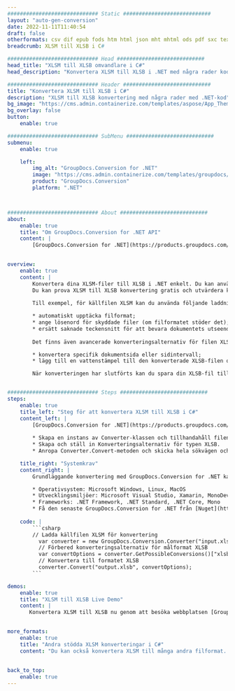 ```yaml
---
############################# Static ############################
layout: "auto-gen-conversion"
date: 2022-11-11T11:40:54
draft: false
otherformats: csv dif epub fods htm html json mht mhtml ods pdf sxc tex tsv xlam xls xlsb xlsm xlsx xlt xltm xltx xml xps
breadcrumb: XLSM till XLSB i C#

############################# Head ############################
head_title: "XLSM till XLSB omvandlare i C#"
head_description: "Konvertera XLSM till XLSB i .NET med några rader kod. Använd GroupDocs Document Conversion API för att konvertera över 160 filformat."

############################# Header ############################
title: "Konvertera XLSM till XLSB i C#"
description: "XLSM till XLSB konvertering med några rader med .NET-kod"
bg_image: "https://cms.admin.containerize.com/templates/aspose/App_Themes/V3/images/bg/header1.png"
bg_overlay: false
button:
    enable: true

############################# SubMenu ############################
submenu:
    enable: true

    left:
        img_alt: "GroupDocs.Conversion for .NET"
        image: "https://cms.admin.containerize.com/templates/groupdocs/images/product-logos/90x90-noborder/groupdocs-conversion-net.png"
        product: "GroupDocs.Conversion"
        platform: ".NET"



############################# About ############################
about:
    enable: true
    title: "Om GroupDocs.Conversion for .NET API"
    content: |
        [GroupDocs.Conversion for .NET](https://products.groupdocs.com/conversion/net/) kan användas för att konvertera Microsoft Word, Excel, PowerPoint, PDF, Visio och andra format. GroupDocs.Conversion är ett fristående API som är lämpligt för back-end och interna system där hög prestanda krävs. Det beror inte på någon programvara som Microsoft eller Open Office.
    

overview:
    enable: true
    content: |
        Konvertera dina XLSM-filer till XLSB i .NET enkelt. Du kan använda bara ett par C# kodrader i valfri plattform som du vill, som - Windows, Linux, macOS.
        Du kan prova XLSM till XLSB konvertering gratis och utvärdera konverteringsresultatens kvalitet. Tillsammans med enkla filkonverteringsscenarier kan du prova mer avancerade alternativ för att ladda källfilen XLSM och för att spara resultatet XLSB. 
        
        Till exempel, för källfilen XLSM kan du använda följande laddningsalternativ:

        * automatiskt upptäcka filformat;
        * ange lösenord för skyddade filer (om filformatet stöder det);
        * ersätt saknade teckensnitt för att bevara dokumentets utseende.
        
        Det finns även avancerade konverteringsalternativ för filen XLSB:

        * konvertera specifik dokumentsida eller sidintervall;
        * lägg till en vattenstämpel till den konverterade XLSB-filen och många fler.

        När konverteringen har slutförts kan du spara din XLSB-fil till den lokala filsökvägen eller någon tredje parts lagring som FTP, Amazon S3, Google Drive, Dropbox etc. Observera - för att konvertera XLSM till {{ TO}} det finns inget behov av någon ytterligare programvara installerad - som MS Office, Open Office, Adobe Acrobat Reader etc.


############################# Steps ############################
steps:
    enable: true
    title_left: "Steg för att konvertera XLSM till XLSB i C#"
    content_left: |
        [GroupDocs.Conversion for .NET](https://products.groupdocs.com/conversion/net/) gör det enkelt för utvecklare att konvertera en XLSM-fil till XLSB med några rader kod.
        
        * Skapa en instans av Converter-klassen och tillhandahåll filen XLSM med den fullständiga sökvägen
        * Skapa och ställ in Konverteringsalternativ för typen XLSB.
        * Anropa Converter.Convert-metoden och skicka hela sökvägen och formatet (XLSB) som en parameter

    title_right: "Systemkrav"
    content_right: |
        Grundläggande konvertering med GroupDocs.Conversion for .NET kan göras med bara några enkla steg. Våra API:er stöds på alla större plattformar och operativsystem. Innan du kör koden nedan, se till att du har följande förutsättningar installerade på ditt system.

        * Operativsystem: Microsoft Windows, Linux, MacOS
        * Utvecklingsmiljöer: Microsoft Visual Studio, Xamarin, MonoDevelop
        * Frameworks: .NET Framework, .NET Standard, .NET Core, Mono
        * Få den senaste GroupDocs.Conversion for .NET från [Nuget](https://www.nuget.org/packages/groupdocs.conversion)
         
    code: |
        ```csharp    
        // Ladda källfilen XLSM för konvertering
          var converter = new GroupDocs.Conversion.Converter("input.xlsm");
          // Förbered konverteringsalternativ för målformat XLSB
          var convertOptions = converter.GetPossibleConversions()["xlsb"].ConvertOptions;
          // Konvertera till formatet XLSB
          converter.Convert("output.xlsb", convertOptions);
        ```

demos:
    enable: true
    title: "XLSM till XLSB Live Demo"
    content: |
       Konvertera XLSM till XLSB nu genom att besöka webbplatsen [GroupDocs.Conversion App](https://products.groupdocs.app/conversion/family). Onlinedemo har följande fördelar
          

more_formats:
    enable: true
    title: "Andra stödda XLSM konverteringar i C#"
    content: "Du kan också konvertera XLSM till många andra filformat. Se listan nedan."
       
       
back_to_top:
    enable: true
---
```

